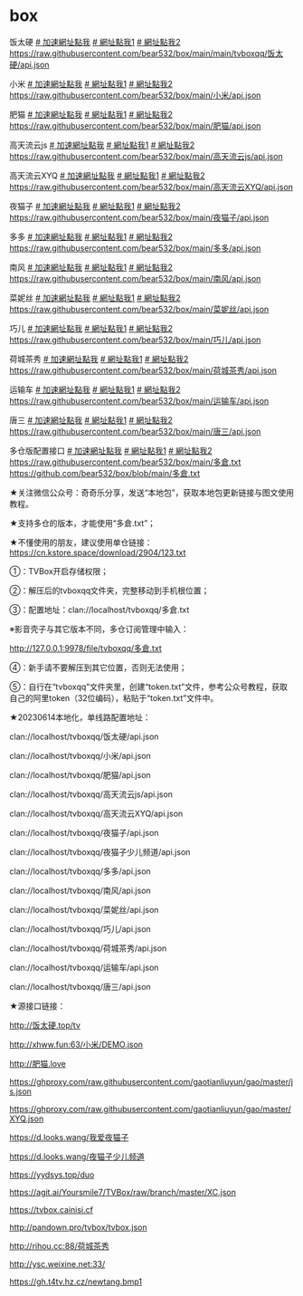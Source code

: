 # box
饭太硬 [# 加速網址點我](https://ghproxy.com/raw.githubusercontent.com/bear532/box/main/main/tvboxqq/饭太硬/api.json) [# 網址點我1](https://raw.githubusercontent.com/bear532/box/main/main/tvboxqq/饭太硬/api.json) [# 網址點我2](https://cdn.jsdelivr.net/gh/bear532/box@main/tvboxqq/main/tvboxqq/饭太硬/api.json)
https://raw.githubusercontent.com/bear532/box/main/main/tvboxqq/饭太硬/api.json

小米 [# 加速網址點我](https://ghproxy.com/raw.githubusercontent.com/bear532/box/main/小米/api.json) [# 網址點我1](https://raw.githubusercontent.com/bear532/box/main/小米/api.json) [# 網址點我2](https://cdn.jsdelivr.net/gh/bear532/box@main/tvboxqq/小米/api.json)
https://raw.githubusercontent.com/bear532/box/main/小米/api.json

肥猫 [# 加速網址點我](https://ghproxy.com/raw.githubusercontent.com/bear532/box/main/肥猫/api.json) [# 網址點我1](https://raw.githubusercontent.com/bear532/box/main/肥猫/api.json) [# 網址點我2](https://cdn.jsdelivr.net/gh/bear532/box@main/tvboxqq/肥猫/api.json)
https://raw.githubusercontent.com/bear532/box/main/肥猫/api.json

高天流云js [# 加速網址點我](https://ghproxy.com/raw.githubusercontent.com/bear532/box/main/高天流云js/api.json) [# 網址點我1](https://raw.githubusercontent.com/bear532/box/main/高天流云js/api.json) [# 網址點我2](https://cdn.jsdelivr.net/gh/bear532/box@main/tvboxqq/高天流云js/api.json)
https://raw.githubusercontent.com/bear532/box/main/高天流云js/api.json

高天流云XYQ [# 加速網址點我](https://ghproxy.com/raw.githubusercontent.com/bear532/box/main/高天流云XYQ/api.json) [# 網址點我1](https://raw.githubusercontent.com/bear532/box/main/高天流云XYQ/api.json) [# 網址點我2](https://cdn.jsdelivr.net/gh/bear532/box@main/tvboxqq/高天流云XYQ/api.json)
https://raw.githubusercontent.com/bear532/box/main/高天流云XYQ/api.json

夜猫子 [# 加速網址點我](https://ghproxy.com/raw.githubusercontent.com/bear532/box/main/夜猫子/api.json) [# 網址點我1](https://raw.githubusercontent.com/bear532/box/main/夜猫子/api.json) [# 網址點我2](https://cdn.jsdelivr.net/gh/bear532/box@main/tvboxqq/夜猫子/api.json)
https://raw.githubusercontent.com/bear532/box/main/夜猫子/api.json

多多 [# 加速網址點我](https://ghproxy.com/raw.githubusercontent.com/bear532/box/main/多多/api.json) [# 網址點我1](https://raw.githubusercontent.com/bear532/box/main/多多/api.json) [# 網址點我2](https://cdn.jsdelivr.net/gh/bear532/box@main/tvboxqq/多多/api.json)
https://raw.githubusercontent.com/bear532/box/main/多多/api.json

南风 [# 加速網址點我](https://ghproxy.com/raw.githubusercontent.com/bear532/box/main/南风/api.json) [# 網址點我1](https://raw.githubusercontent.com/bear532/box/main/南风/api.json) [# 網址點我2](https://cdn.jsdelivr.net/gh/bear532/box@main/tvboxqq/南风/api.json)
https://raw.githubusercontent.com/bear532/box/main/南风/api.json

菜妮丝 [# 加速網址點我](https://ghproxy.com/raw.githubusercontent.com/bear532/box/main/菜妮丝/api.json) [# 網址點我1](https://raw.githubusercontent.com/bear532/box/main/菜妮丝/api.json) [# 網址點我2](https://cdn.jsdelivr.net/gh/bear532/box@main/tvboxqq/菜妮丝/api.json)
https://raw.githubusercontent.com/bear532/box/main/菜妮丝/api.json

巧儿 [# 加速網址點我](https://ghproxy.com/raw.githubusercontent.com/bear532/box/main/巧儿/api.json) [# 網址點我1](https://raw.githubusercontent.com/bear532/box/main/巧儿/api.json) [# 網址點我2](https://cdn.jsdelivr.net/gh/bear532/box@main/tvboxqq/巧儿/api.json)
https://raw.githubusercontent.com/bear532/box/main/巧儿/api.json

荷城茶秀 [# 加速網址點我](https://ghproxy.com/raw.githubusercontent.com/bear532/box/main/荷城茶秀/api.json) [# 網址點我1](https://raw.githubusercontent.com/bear532/box/main/荷城茶秀/api.json) [# 網址點我2](https://cdn.jsdelivr.net/gh/bear532/box@main/tvboxqq/荷城茶秀/api.json)
https://raw.githubusercontent.com/bear532/box/main/荷城茶秀/api.json

运输车 [# 加速網址點我](https://ghproxy.com/raw.githubusercontent.com/bear532/box/main/运输车/api.json) [# 網址點我1](https://raw.githubusercontent.com/bear532/box/main/运输车/api.json) [# 網址點我2](https://cdn.jsdelivr.net/gh/bear532/box@main/tvboxqq/运输车/api.json)
https://raw.githubusercontent.com/bear532/box/main/运输车/api.json

唐三 [# 加速網址點我](https://ghproxy.com/raw.githubusercontent.com/bear532/box/main/唐三/api.json) [# 網址點我1](https://raw.githubusercontent.com/bear532/box/main/唐三/api.json) [# 網址點我2](https://cdn.jsdelivr.net/gh/bear532/box@main/tvboxqq/唐三/api.json)
https://raw.githubusercontent.com/bear532/box/main/唐三/api.json

多仓版配置接口 [# 加速網址點我](https://ghproxy.com/raw.githubusercontent.com/bear532/box/main/多倉.txt) [# 網址點我1](https://raw.githubusercontent.com/bear532/box/main/多倉.txt) [# 網址點我2](https://cdn.jsdelivr.net/gh/bear532/box@main/tvboxqq/多倉.txt)
https://raw.githubusercontent.com/bear532/box/main/多倉.txt
https://github.com/bear532/box/blob/main/多倉.txt


★关注微信公众号：奇奇乐分享，发送“本地包”，获取本地包更新链接与图文使用教程。

★支持多仓的版本，才能使用“多倉.txt”；

★不懂使用的朋友，建议使用单仓链接：https://cn.kstore.space/download/2904/123.txt

①：TVBox开启存储权限；

②：解压后的tvboxqq文件夹，完整移动到手机根位置；

③：配置地址：clan://localhost/tvboxqq/多倉.txt

※影音壳子与其它版本不同，多仓订阅管理中输入：

http://127.0.0.1:9978/file/tvboxqq/多倉.txt

④：新手请不要解压到其它位置，否则无法使用；

⑤：自行在“tvboxqq”文件夹里，创建“token.txt”文件，参考公众号教程，获取自己的阿里token（32位编码），粘贴于“token.txt”文件中。


★20230614本地化，单线路配置地址：


clan://localhost/tvboxqq/饭太硬/api.json

clan://localhost/tvboxqq/小米/api.json

clan://localhost/tvboxqq/肥猫/api.json

clan://localhost/tvboxqq/高天流云js/api.json

clan://localhost/tvboxqq/高天流云XYQ/api.json

clan://localhost/tvboxqq/夜猫子/api.json

clan://localhost/tvboxqq/夜猫子少儿频道/api.json

clan://localhost/tvboxqq/多多/api.json

clan://localhost/tvboxqq/南风/api.json

clan://localhost/tvboxqq/菜妮丝/api.json

clan://localhost/tvboxqq/巧儿/api.json

clan://localhost/tvboxqq/荷城茶秀/api.json

clan://localhost/tvboxqq/运输车/api.json

clan://localhost/tvboxqq/唐三/api.json

★源接口链接：

http://饭太硬.top/tv

http://xhww.fun:63/小米/DEMO.json

http://肥猫.love

https://ghproxy.com/raw.githubusercontent.com/gaotianliuyun/gao/master/js.json

https://ghproxy.com/raw.githubusercontent.com/gaotianliuyun/gao/master/XYQ.json

https://d.looks.wang/我爱夜猫子

https://d.looks.wang/夜猫子少儿频道

https://yydsys.top/duo

https://agit.ai/Yoursmile7/TVBox/raw/branch/master/XC.json

https://tvbox.cainisi.cf

http://pandown.pro/tvbox/tvbox.json

http://rihou.cc:88/荷城茶秀

http://ysc.weixine.net:33/

https://gh.t4tv.hz.cz/newtang.bmp1
